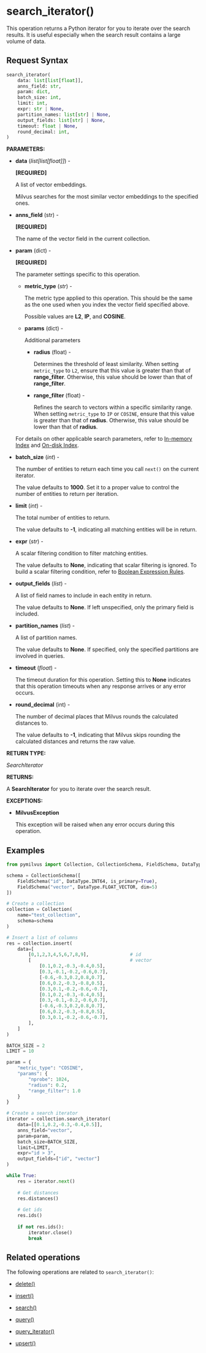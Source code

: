 # search_iterator()

This operation returns a Python iterator for you to iterate over the search results. It is useful especially when the search result contains a large volume of data.

## Request Syntax

```python
search_iterator(
    data: list[list[float]], 
    anns_field: str, 
    param: dict, 
    batch_size: int, 
    limit: int, 
    expr: str | None, 
    partition_names: list[str] | None, 
    output_fields: list[str] | None, 
    timeout: float | None, 
    round_decimal: int,
)
```

**PARAMETERS:**

- **data** (*list[list[float]]*) - 

    **[REQUIRED]**

    A list of vector embeddings.

    Milvus searches for the most similar vector embeddings to the specified ones.

- **anns_field** (str) -

    **[REQUIRED]**

    The name of the vector field in the current collection.

- **param** (dict) -

    **[REQUIRED]**

    The parameter settings specific to this operation.

    - **metric_type** (*str*) -

        The metric type applied to this operation. This should be the same as the one used when you index the vector field specified above. 

        Possible values are **L2**, **IP**, and **COSINE**.

    - **params** (dict) -

        Additional parameters

        - **radius** (float) -

            Determines the threshold of least similarity. When setting `metric_type` to `L2`, ensure that this value is greater than that of **range_filter**. Otherwise, this value should be lower than that of **range_filter**. 

        - **range_filter**  (float) -  

            Refines the search to vectors within a specific similarity range. When setting `metric_type` to `IP` or `COSINE`, ensure that this value is greater than that of **radius**. Otherwise, this value should be lower than that of **radius**.

    For details on other applicable search parameters, refer to [In-memory Index](https://milvus.io/docs/index.md) and [On-disk Index](https://milvus.io/docs/disk_index.md).

- **batch_size** (*int*) -

    The number of entities to return each time you call `next()` on the current iterator.

    The value defaults to **1000**. Set it to a proper value to control the number of entities to return per iteration.

- **limit** (*int*) -

    The total number of entities to return.

    The value defaults to **-1**, indicating all matching entities will be in return.

- **expr** (*str*) -

    A scalar filtering condition to filter matching entities.

    The value defaults to **None**, indicating that scalar filtering is ignored. To build a scalar filtering condition, refer to [Boolean Expression Rules](https://milvus.io/docs/boolean.md).

- **output_fields** (*list*) -

    A list of field names to include in each entity in return.

    The value defaults to **None**. If left unspecified, only the primary field is included.

- **partition_names** (*list*) -

    A list of partition names.

    The value defaults to **None**. If specified, only the specified partitions are involved in queries.

- **timeout** (*float*)  -

    The timeout duration for this operation. Setting this to **None** indicates that this operation timeouts when any response arrives or any error occurs.

- **round_decimal** (int) -

    The number of decimal places that Milvus rounds the calculated distances to.

    The value defaults to **-1**, indicating that Milvus skips rounding the calculated distances and returns the raw value.

**RETURN TYPE:**

*SearchIterator*

**RETURNS:**

A **SearchIterator** for you to iterate over the search result.

**EXCEPTIONS:**

- **MilvusException**

    This exception will be raised when any error occurs during this operation.

## Examples

```python
from pymilvus import Collection, CollectionSchema, FieldSchema, DataType

schema = CollectionSchema([
    FieldSchema("id", DataType.INT64, is_primary=True),
    FieldSchema("vector", DataType.FLOAT_VECTOR, dim=5)
])

# Create a collection
collection = Collection(
    name="test_collection",
    schema=schema
)

# Insert a list of columns
res = collection.insert(
    data=[
        [0,1,2,3,4,5,6,7,8,9],               # id
        [                                    # vector
            [0.1,0.2,-0.3,-0.4,0.5],
            [0.3,-0.1,-0.2,-0.6,0.7],
            [-0.6,-0.3,0.2,0.8,0.7],
            [0.6,0.2,-0.3,-0.8,0.5],
            [0.3,0.1,-0.2,-0.6,-0.7],
            [0.1,0.2,-0.3,-0.4,0.5],
            [0.3,-0.1,-0.2,-0.6,0.7],
            [-0.6,-0.3,0.2,0.8,0.7],
            [0.6,0.2,-0.3,-0.8,0.5],
            [0.3,0.1,-0.2,-0.6,-0.7],
        ],
    ]
)

BATCH_SIZE = 2
LIMIT = 10

param = {
    "metric_type": "COSINE",
    "params": {
        "nprobe": 1024,
        "radius": 0.2,
        "range_filter": 1.0
    }
}

# Create a search iterator
iterator = collection.search_iterator(
    data=[[0.1,0.2,-0.3,-0.4,0.5]],
    anns_field="vector",
    param=param,
    batch_size=BATCH_SIZE,
    limit=LIMIT,
    expr="id > 3",
    output_fields=["id", "vector"]
)

while True:
    res = iterator.next()
    
    # Get distances
    res.distances()
    
    # Get ids
    res.ids()
    
    if not res.ids():
        iterator.close()
        break

```

## Related operations

The following operations are related to `search_iterator()`:

- [delete()](delete.md)

- [insert()](insert.md)

- [search()](search.md)

- [query()](query.md)

- [query_iterator()](query_iterator.md)

- [upsert()](upsert.md)

